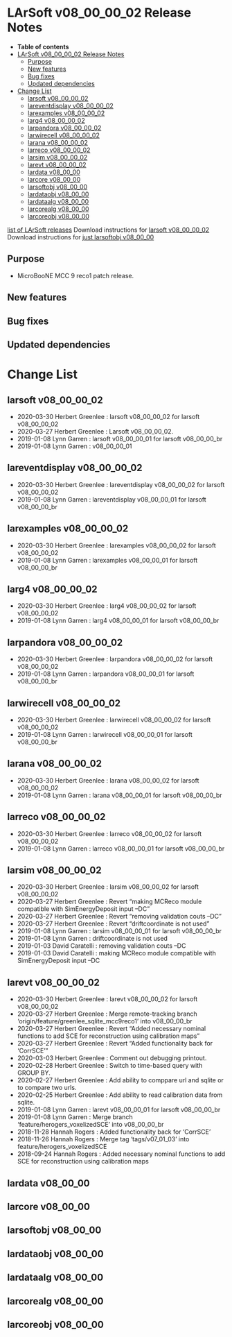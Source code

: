 LArSoft v08\_00\_00\_02 Release Notes
=============================================================================

-   **Table of contents**
-   [LArSoft v08\_00\_00\_02 Release Notes](#LArSoft-v08_00_00_02-Release-Notes)
    -   [Purpose](#Purpose)
    -   [New features](#New-features)
    -   [Bug fixes](#Bug-fixes)
    -   [Updated dependencies](#Updated-dependencies)
-   [Change List](#Change-List)
    -   [larsoft v08\_00\_00\_02](#larsoft-v08_00_00_02)
    -   [lareventdisplay v08\_00\_00\_02](#lareventdisplay-v08_00_00_02)
    -   [larexamples v08\_00\_00\_02](#larexamples-v08_00_00_02)
    -   [larg4 v08\_00\_00\_02](#larg4-v08_00_00_02)
    -   [larpandora v08\_00\_00\_02](#larpandora-v08_00_00_02)
    -   [larwirecell v08\_00\_00\_02](#larwirecell-v08_00_00_02)
    -   [larana v08\_00\_00\_02](#larana-v08_00_00_02)
    -   [larreco v08\_00\_00\_02](#larreco-v08_00_00_02)
    -   [larsim v08\_00\_00\_02](#larsim-v08_00_00_02)
    -   [larevt v08\_00\_00\_02](#larevt-v08_00_00_02)
    -   [lardata v08\_00\_00](#lardata-v08_00_00)
    -   [larcore v08\_00\_00](#larcore-v08_00_00)
    -   [larsoftobj v08\_00\_00](#larsoftobj-v08_00_00)
    -   [lardataobj v08\_00\_00](#lardataobj-v08_00_00)
    -   [lardataalg v08\_00\_00](#lardataalg-v08_00_00)
    -   [larcorealg v08\_00\_00](#larcorealg-v08_00_00)
    -   [larcoreobj v08\_00\_00](#larcoreobj-v08_00_00)

[list of LArSoft releases](LArSoft_release_list)
Download instructions for [larsoft v08\_00\_00\_02](http://scisoft.fnal.gov/scisoft/bundles/larsoft/v08_00_00_02/larsoft-v08_00_00_02.html)
Download instructions for [just larsoftobj v08\_00\_00](http://scisoft.fnal.gov/scisoft/bundles/larsoftobj/v08_00_00/larsoftobj-v08_00_00.html)

Purpose
--------------------

-   MicroBooNE MCC 9 reco1 patch release.

New features
------------------------------

Bug fixes
------------------------

Updated dependencies
----------------------------------------------

Change List
============================

larsoft v08\_00\_00\_02
-------------------------------------------------

-   2020-03-30 Herbert Greenlee : larsoft v08\_00\_00\_02 for larsoft v08\_00\_00\_02
-   2020-03-27 Herbert Greenlee : Larsoft v08\_00\_00\_02.
-   2019-01-08 Lynn Garren : larsoft v08\_00\_00\_01 for larsoft v08\_00\_00\_br
-   2019-01-08 Lynn Garren : v08\_00\_00\_01

lareventdisplay v08\_00\_00\_02
-----------------------------------------------------------------

-   2020-03-30 Herbert Greenlee : lareventdisplay v08\_00\_00\_02 for larsoft v08\_00\_00\_02
-   2019-01-08 Lynn Garren : lareventdisplay v08\_00\_00\_01 for larsoft v08\_00\_00\_br

larexamples v08\_00\_00\_02
---------------------------------------------------------

-   2020-03-30 Herbert Greenlee : larexamples v08\_00\_00\_02 for larsoft v08\_00\_00\_02
-   2019-01-08 Lynn Garren : larexamples v08\_00\_00\_01 for larsoft v08\_00\_00\_br

larg4 v08\_00\_00\_02
---------------------------------------------

-   2020-03-30 Herbert Greenlee : larg4 v08\_00\_00\_02 for larsoft v08\_00\_00\_02
-   2019-01-08 Lynn Garren : larg4 v08\_00\_00\_01 for larsoft v08\_00\_00\_br

larpandora v08\_00\_00\_02
-------------------------------------------------------

-   2020-03-30 Herbert Greenlee : larpandora v08\_00\_00\_02 for larsoft v08\_00\_00\_02
-   2019-01-08 Lynn Garren : larpandora v08\_00\_00\_01 for larsoft v08\_00\_00\_br

larwirecell v08\_00\_00\_02
---------------------------------------------------------

-   2020-03-30 Herbert Greenlee : larwirecell v08\_00\_00\_02 for larsoft v08\_00\_00\_02
-   2019-01-08 Lynn Garren : larwirecell v08\_00\_00\_01 for larsoft v08\_00\_00\_br

larana v08\_00\_00\_02
-----------------------------------------------

-   2020-03-30 Herbert Greenlee : larana v08\_00\_00\_02 for larsoft v08\_00\_00\_02
-   2019-01-08 Lynn Garren : larana v08\_00\_00\_01 for larsoft v08\_00\_00\_br

larreco v08\_00\_00\_02
-------------------------------------------------

-   2020-03-30 Herbert Greenlee : larreco v08\_00\_00\_02 for larsoft v08\_00\_00\_02
-   2019-01-08 Lynn Garren : larreco v08\_00\_00\_01 for larsoft v08\_00\_00\_br

larsim v08\_00\_00\_02
-----------------------------------------------

-   2020-03-30 Herbert Greenlee : larsim v08\_00\_00\_02 for larsoft v08\_00\_00\_02
-   2020-03-27 Herbert Greenlee : Revert “making MCReco module compatible with SimEnergyDeposit input –DC”
-   2020-03-27 Herbert Greenlee : Revert “removing validation couts –DC”
-   2020-03-27 Herbert Greenlee : Revert “driftcoordinate is not used”
-   2019-01-08 Lynn Garren : larsim v08\_00\_00\_01 for larsoft v08\_00\_00\_br
-   2019-01-08 Lynn Garren : driftcoordinate is not used
-   2019-01-03 David Caratelli : removing validation couts –DC
-   2019-01-03 David Caratelli : making MCReco module compatible with SimEnergyDeposit input –DC

larevt v08\_00\_00\_02
-----------------------------------------------

-   2020-03-30 Herbert Greenlee : larevt v08\_00\_00\_02 for larsoft v08\_00\_00\_02
-   2020-03-27 Herbert Greenlee : Merge remote-tracking branch ‘origin/feature/greenlee\_sqlite\_mcc9reco1’ into v08\_00\_00\_br
-   2020-03-27 Herbert Greenlee : Revert “Added necessary nominal functions to add SCE for reconstruction using calibration maps”
-   2020-03-27 Herbert Greenlee : Revert “Added functionality back for ‘CorrSCE’”
-   2020-03-03 Herbert Greenlee : Comment out debugging printout.
-   2020-02-28 Herbert Greenlee : Switch to time-based query with GROUP BY.
-   2020-02-27 Herbert Greenlee : Add ability to comppare url and sqlite or to compare two urls.
-   2020-02-25 Herbert Greenlee : Add ability to read calibration data from sqlite.
-   2019-01-08 Lynn Garren : larevt v08\_00\_00\_01 for larsoft v08\_00\_00\_br
-   2019-01-08 Lynn Garren : Merge branch ‘feature/herogers\_voxelizedSCE’ into v08\_00\_00\_br
-   2018-11-28 Hannah Rogers : Added functionality back for ‘CorrSCE’
-   2018-11-26 Hannah Rogers : Merge tag ‘tags/v07\_01\_03’ into feature/herogers\_voxelizedSCE
-   2018-09-24 Hannah Rogers : Added necessary nominal functions to add SCE for reconstruction using calibration maps

lardata v08\_00\_00
------------------------------------------

larcore v08\_00\_00
------------------------------------------

larsoftobj v08\_00\_00
------------------------------------------------

lardataobj v08\_00\_00
------------------------------------------------

lardataalg v08\_00\_00
------------------------------------------------

larcorealg v08\_00\_00
------------------------------------------------

larcoreobj v08\_00\_00
------------------------------------------------
